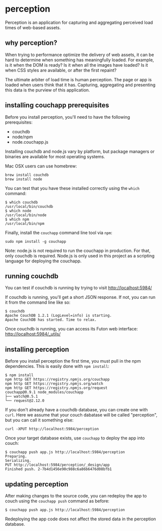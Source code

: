 
# perception

Perception is an application for capturing and aggregating perceived load times of web-based assets.

## why perception?

When trying to performance optimize the delivery of web assets, it can be hard to determine when something has meaningfully loaded.
For example, is it when the DOM is ready?
Is it when all the images have loaded?
Is it when CSS styles are available, or after the first repaint?

The ultimate arbiter of load time is human perception.
The page or app is loaded when users think that it has.
Capturing, aggregating and presenting this data is the purview of this application.

## installing couchapp prerequisites

Before you install perception, you'll need to have the following prerequisites:

* couchdb
* node/npm
* node.couchapp.js

Installing couchdb and node.js vary by platform, but package managers or binaries are available for most operating systems.

Mac OSX users can use homebrew:

```
brew install couchdb
brew install node
```

You can test that you have these installed correctly using the `which` command:

```
$ which couchdb
/usr/local/bin/couchdb
$ which node
/usr/local/bin/node
$ which npm
/usr/local/bin/npm
```

Finally, install the `couchapp` command line tool via `npm`:

```
sudo npm install -g couchapp
```

Note: node.js is not required to run the couchapp in production.
For that, only couchdb is required.
Node.js is only used in this project as a scripting language for deploying the couchapp.

## running couchdb

You can test if couchdb is running by trying to visit [http://localhost:5984/](http://localhost:5984/)

If couchdb is running, you'll get a short JSON response.
If not, you can run it from the command line like so:

```
$ couchdb
Apache CouchDB 1.2.1 (LogLevel=info) is starting.
Apache CouchDB has started. Time to relax.
```

Once couchdb is running, you can access its Futon web interface: [http://localhost:5984/_utils/](http://localhost:5984/_utils/)

## installing perception

Before you install perception the first time, you must pull in the npm dependencies.
This is easily done with `npm install`:

```
$ npm install
npm http GET https://registry.npmjs.org/couchapp
npm http GET https://registry.npmjs.org/watch
npm http GET https://registry.npmjs.org/request
couchapp@0.9.1 node_modules/couchapp
├── watch@0.5.1
└── request@2.12.0
```

If you don't already have a couchdb database, you can create one with `curl`.
Here we assume that your couch dabatase will be called "perception", but you can call it something else:

```
curl -XPUT http://localhost:5984/perception
```

Once your target database exists, use `couchapp` to deploy the app into couch:

```
$ couchapp push app.js http://localhost:5984/perception
Preparing.
Serializing.
PUT http://localhost:5984/perception/_design/app
Finished push. 2-7b4d1456e90c988c6a86b6476d08bfb1
```

## updating perception

After making changes to the source code, you can redeploy the app to couch using the `couchapp push` command as before:

```
$ couchapp push app.js http://localhost:5984/perception
```

Redeploying the app code does not affect the stored data in the perception database.
